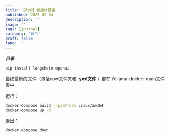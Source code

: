 ```yaml
---
title: 【命令】智能体搭建
published: 2025-02-04
description: ''
image: ''
tags: [journal]
category: '命令'
draft: false 
lang: ''
---
```


***目录***

<!-- toc -->

```zsh
pip install langchain openai
```

最终最新的文件（包括cow文件夹和 **.yml文件** ）都在./ollama-docker-main文件夹中

运行：
```zsh
docker-compose build --platform linux/amd64
docker-compose up -d
```
退出：
```zsh
docker-compose down
```
